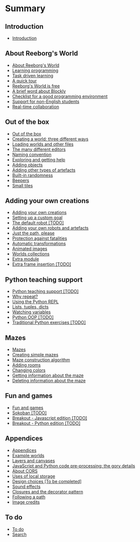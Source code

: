 # Summary

## Introduction

* [Introduction](introduction.md)

## About Reeborg's World

* [About Reeborg's World](about/about.md)
* [Learning programming](about/learning.md)
* [Task driven learning](about/tdl.md)
* [A quick tour](about/a-quick-tour.md)
* [Reeborg's World is free](about/free.md)
* [A brief word about Blockly](about/blockly.md)
* [Checklist for a good programming environment](about/checklist.md)
* [Support for non-English students](about/international.md)
* [Real-time collaboration](about/real-time-collaboration.md)

## Out of the box

* [Out of the box](included/README.md)
* [Creating a world: three different ways](included/chapter1.md)
* [Loading worlds and other files](included/loading-worlds.md)
* [The many different editors](included/the-many-different-editors.md)
* [Naming convention](included/naming-convention.md)
* [Exploring and getting help](exploring-and-getting-help.md)
* [Adding objects](included/adding-objects.md)
* [Adding other types of artefacts](included/backgrounds.md)
* [Built-in randomness](included/built-in-randomness.md)
* [Beepers](included/beepers.md)
* [Small tiles](included/small-tiles.md)

## Adding your own creations

* [Adding your own creations](extending/part2.md)
* [Setting up a custom goal](extending/setting-up-a-custom-goal.md)
* [The default robot \[TODO\]](extending/about-the-default-robot.md)
* [Adding your own robots and artefacts](extending/adding-your-own-robots-and-artefacts.md)
* [Just the path, please](extending/just-the-path-please.md)
* [Protection against fatalities](extending/protection-against-fatalities.md)
* [Automatic transformations](extending/automatic-transformations.md)
* [Animated images](extending/animated-images.md)
* [Worlds collections](extending/worlds-collections.md)
* [Extra module](extending/extra-module.md)
* [Extra frame insertion \[TODO\]](extending/extra-frame-insertion.md)

## Python teaching support

* [Python teaching support \[TODO\]](teaching_py/python.md)
* [Why repeat?](teaching_py/why-repeat.md)
* [Using the Python REPL](teaching_py/using-the-python-repl.md)
* [Lists, tuples, dicts](teaching_py/lists-tuples-dicts.md)
* [Watching variables](teaching_py/watching-variables.md)
* [Python OOP \[TODO\]](teaching_py/python-oop.md)
* [Traditional Python exercises \[TODO\]](teaching_py/traditional-python-exercices.md)

## Mazes

* [Mazes ](mazes/mazes.md)
* [Creating simple mazes](mazes/creating_simple.md)
* [Maze construction algorithm](mazes/algorithm.md)
* [Adding rooms](mazes/rooms.md)
* [Changing colors](mazes/colors.md)
* [Getting information about the maze](mazes/getting_info.md)
* [Deleting information about the maze](mazes/deleting_info.md)

## Fun and games

* [Fun and games](games/games.md)
* [Sokoban \[TODO\]](games/sokoban.md)
* [Breakout - Javascript edition \[TODO\]](games/breakout_js.md)
* [Breakout - Python edition \[TODO\]](games/breakout_py.md)

## Appendices

* [Appendices](appendices/appendices.md)
* [Example worlds](appendices/appendix-example-worlds.md)
* [Layers and canvases](appendices/layers-and-canvases.md)
* [JavaScript and Python code pre-processing: the gory details](appendices/python-code-pre-processing-the-gory-details.md)
* [About CORS](appendices/about-cors.md)
* [Uses of local storage](appendices/uses-of-local-storage.md)
* [Design choices \[To be completed\]](design-choices-to-be-completed.md)
* [Sound effects](sound-effects-todo.md)
* [Closures and the decorator pattern](closures-and-the-decorator-pattern.md)
* [Following a path](following-a-path.md)
* [Image credits](appendices/images-credit.md)

## To do

* [To do](to-do.md)
* [Search](search.md)

